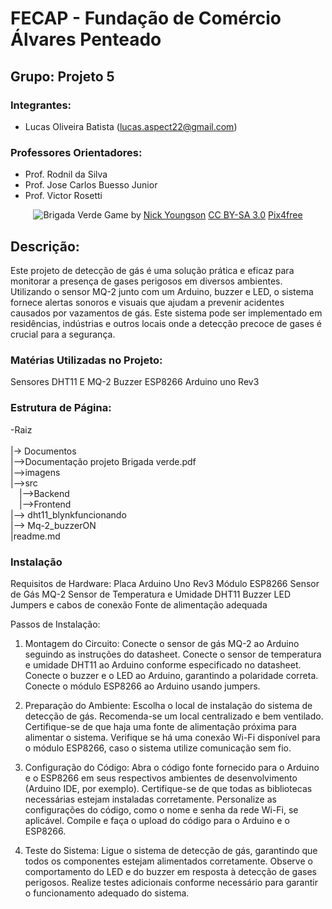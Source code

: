 #  FECAP - Fundação de Comércio Álvares Penteado

## Grupo: Projeto 5

### Integrantes:
- Lucas Oliveira Batista (lucas.aspect22@gmail.com)

### Professores Orientadores:
- Prof. Rodnil da Silva
- Prof. Jose Carlos Buesso Junior
- Prof. Victor Rosetti

<p align="center">
<img src="https://pix4free.org/assets/library/2021-01-20/originals/game.jpg" alt="Brigada Verde" border="0">
  Game by <a href="http://www.nyphotographic.com/">Nick Youngson</a> <a rel="license" href="https://creativecommons.org/licenses/by-sa/3.0/">CC BY-SA 3.0</a> <a href="http://pix4free.org/">Pix4free</a>
</p>

## Descrição:

Este projeto de detecção de gás é uma solução prática e eficaz para monitorar a presença de gases perigosos em diversos ambientes. Utilizando o sensor MQ-2 junto com um Arduino, buzzer e LED, o sistema fornece alertas sonoros e visuais que ajudam a prevenir acidentes causados por vazamentos de gás. Este sistema pode ser implementado em residências, indústrias e outros locais onde a detecção precoce de gases é crucial para a segurança.

### Matérias Utilizadas no Projeto:     
Sensores DHT11 E MQ-2
Buzzer
ESP8266
Arduino uno Rev3

### Estrutura de Página:

-Raiz<br>
<br>
|-> Documentos<br> 
    |-->Documentação projeto Brigada verde.pdf<br>
|-->imagens<br>
|-->src<br>
 |-->Backend<br>
 |-->Frontend<br>
    |--> dht11_blynkfuncionando<br>
    |--> Mq-2_buzzerON<br>
|readme.md<br>

### Instalação

Requisitos de Hardware:
Placa Arduino Uno Rev3
Módulo ESP8266
Sensor de Gás MQ-2
Sensor de Temperatura e Umidade DHT11
Buzzer
LED
Jumpers e cabos de conexão
Fonte de alimentação adequada

Passos de Instalação:

1. Montagem do Circuito:
Conecte o sensor de gás MQ-2 ao Arduino seguindo as instruções do datasheet.
Conecte o sensor de temperatura e umidade DHT11 ao Arduino conforme especificado no datasheet.
Conecte o buzzer e o LED ao Arduino, garantindo a polaridade correta.
Conecte o módulo ESP8266 ao Arduino usando jumpers.

2. Preparação do Ambiente:
Escolha o local de instalação do sistema de detecção de gás. Recomenda-se um local centralizado e bem ventilado.
Certifique-se de que haja uma fonte de alimentação próxima para alimentar o sistema.
Verifique se há uma conexão Wi-Fi disponível para o módulo ESP8266, caso o sistema utilize comunicação sem fio.

3. Configuração do Código:
Abra o código fonte fornecido para o Arduino e o ESP8266 em seus respectivos ambientes de desenvolvimento (Arduino IDE, por exemplo).
Certifique-se de que todas as bibliotecas necessárias estejam instaladas corretamente.
Personalize as configurações do código, como o nome e senha da rede Wi-Fi, se aplicável.
Compile e faça o upload do código para o Arduino e o ESP8266.

4. Teste do Sistema:
Ligue o sistema de detecção de gás, garantindo que todos os componentes estejam alimentados corretamente.
Observe o comportamento do LED e do buzzer em resposta à detecção de gases perigosos.
Realize testes adicionais conforme necessário para garantir o funcionamento adequado do sistema.
